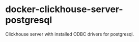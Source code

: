 # docker-clickhouse-server-postgresql

Clickhouse server with installed ODBC drivers for postgresql.
